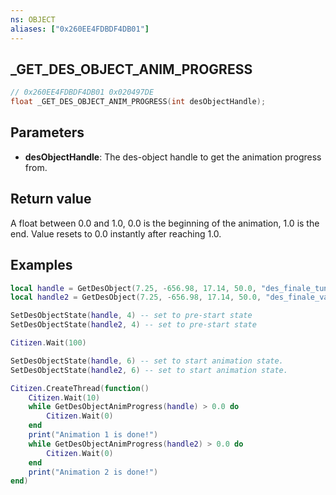 ```yaml
---
ns: OBJECT
aliases: ["0x260EE4FDBDF4DB01"]
---
```

## _GET_DES_OBJECT_ANIM_PROGRESS


```c
// 0x260EE4FDBDF4DB01 0x020497DE
float _GET_DES_OBJECT_ANIM_PROGRESS(int desObjectHandle);
```


## Parameters
* **desObjectHandle**: The des-object handle to get the animation progress from.

## Return value
A float between 0.0 and 1.0, 0.0 is the beginning of the animation, 1.0 is the end. Value resets to 0.0 instantly after reaching 1.0.

## Examples
```lua
local handle = GetDesObject(7.25, -656.98, 17.14, 50.0, "des_finale_tunnel")
local handle2 = GetDesObject(7.25, -656.98, 17.14, 50.0, "des_finale_vault")

SetDesObjectState(handle, 4) -- set to pre-start state
SetDesObjectState(handle2, 4) -- set to pre-start state

Citizen.Wait(100)

SetDesObjectState(handle, 6) -- set to start animation state.
SetDesObjectState(handle2, 6) -- set to start animation state.

Citizen.CreateThread(function()
    Citizen.Wait(10)
    while GetDesObjectAnimProgress(handle) > 0.0 do
        Citizen.Wait(0)
    end
    print("Animation 1 is done!")
    while GetDesObjectAnimProgress(handle2) > 0.0 do
        Citizen.Wait(0)
    end
    print("Animation 2 is done!")
end)

```
